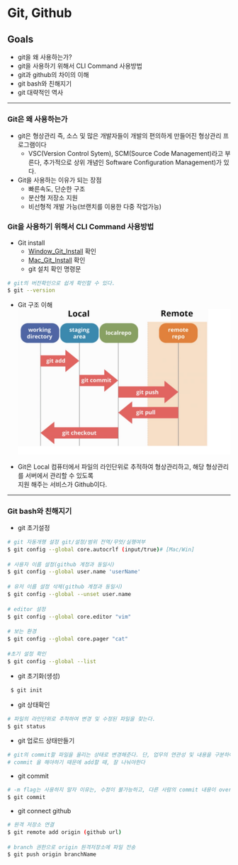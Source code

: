 # Git, Github

## Goals 
- git을 왜 사용하는가?
- git을 사용하기 위해서 CLI Command 사용방법
- git과 github의 차이의 이해 
- git bash와 친해지기
- git 대략적인 역사

---

### Git은 왜 사용하는가
- git은 형상관리 즉, 소스 및 많은 개발자들이 개발의 편의하게 만들어진 형상관리 프로그램이다 
  - VSC(Version Control Sytem), SCM(Source Code Management)라고 부른다, 추가적으로 상위 개념인 Software Configuration Management)가 있다.
- Git을 사용하는 이유가 되는 장점 
  - 빠른속도, 단순한 구조 
  - 분산형 저장소 지원
  - 비선형적 개발 가능(브랜치를 이용한 다중 작업가능)

### Git을 사용하기 위해서 CLI Command 사용방법
- Git install
    - [Window_Git_Install](https://gitforwindows.org) 확인
    - [Mac_Git_Install](https://git-scm.com/book/ko/v2/%EC%8B%9C%EC%9E%91%ED%95%98%EA%B8%B0-Git-%EC%84%A4%EC%B9%98) 확인
    - git 설치 확인 명령문

```bash
# git의 버전확인으로 쉽게 확인할 수 있다.
$ git --version
```
- Git 구조 이해
![HEROPY](../resource/GitProcess.png) 

- Git은 Local 컴퓨터에서 파일의 라인단위로 추적하여 형상관리하고, 해당 형상관리를 서버에서 관리할 수 있도록  
지원 해주는 서비스가 Github이다.

---

### Git bash와 친해지기

- git 초기설정 
```bash
# git 자동개행 설정 git/설정/범위 전역/무엇/실행여부 
$ git config --global core.autocrlf (input/true)# [Mac/Win]  

# 사용자 이름 설정(github 계정과 동일시)
$ git config --global user.name 'userName'  

# 유저 이름 설정 삭제(github 계정과 동일시)
$ git config --global --unset user.name  

# editor 설정
$ git config --global core.editor "vim" 

# 보는 환경
$ git config --global core.pager "cat"

#초기 설정 확인
$ git config --global --list

```

- git 초기화(생성)
```bash
 $ git init
``` 
- git 상태확인
```bash
# 파일의 라인단위로 추적하여 변경 및 수정된 파일을 찾는다.
$ git status
```
- git 업로드 상태만들기
```bash
# git의 commit할 파일을 올리는 상태로 변경해준다. 단, 업무의 연관성 및 내용을 구분하여 
# commit 을 해야하기 때문에 add할 때, 잘 나눠야한다
```
- git commit
```bash
# -m flag는 사용하지 말자 이유는, 수정이 불가능하고, 다른 사람의 commit 내용이 overwrite 되기때문
$ git commit
```
- git connect github
```bash
# 원격 저장소 연결
$ git remote add origin (github url) 

# branch 권한으로 origin 원격저장소에 파일 전송
$ git push origin branchName
```

```
